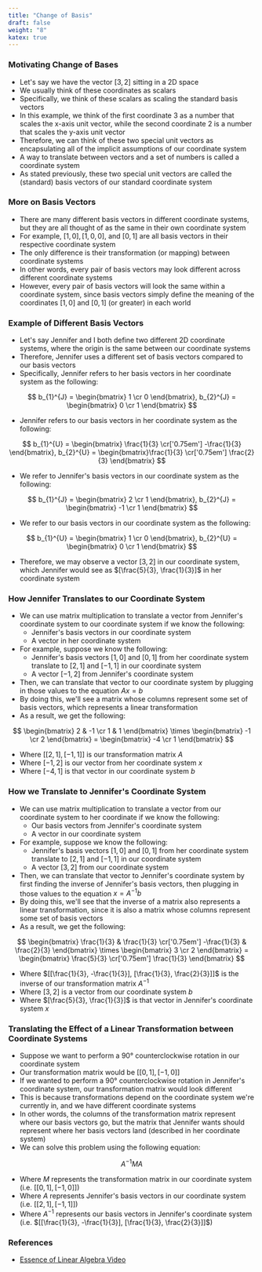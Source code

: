 ```yaml
---
title: "Change of Basis"
draft: false
weight: "8"
katex: true
---
```


### Motivating Change of Bases
- Let's say we have the vector $[3,2]$ sitting in a 2D space
- We usually think of these coordinates as scalars
- Specifically, we think of these scalars as scaling the standard basis vectors
- In this example, we think of the first coordinate $3$ as a number that scales the x-axis unit vector, while the second coordinate $2$ is a number that scales the y-axis unit vector
- Therefore, we can think of these two special unit vectors as encapsulating all of the implicit assumptions of our coordinate system
- A way to translate between vectors and a set of numbers is called a coordinate system
- As stated previously, these two special unit vectors are called the (standard) basis vectors of our standard coordinate system

### More on Basis Vectors
- There are many different basis vectors in different coordinate systems, but they are all thought of as the same in their own coordinate system
- For example, $[1, 0], [1, 0, 0],$ and $[0, 1]$ are all basis vectors in their respective coordinate system
- The only difference is their transformation (or mapping) between coordinate systems
- In other words, every pair of basis vectors may look different across different coordinate systems
- However, every pair of basis vectors will look the same within a coordinate system, since basis vectors simply define the meaning of the coordinates $[1,0]$ and $[0,1]$ (or greater) in each world

### Example of Different Basis Vectors
- Let's say Jennifer and I both define two different 2D coordinate systems, where the origin is the same between our coordinate systems
- Therefore, Jennifer uses a different set of basis vectors compared to our basis vectors
- Specifically, Jennifer refers to her basis vectors in her coordinate system as the following:

$$ b_{1}^{J} = \begin{bmatrix} 1 \cr 0 \end{bmatrix}, b_{2}^{J} = \begin{bmatrix} 0 \cr 1 \end{bmatrix} $$ 
- Jennifer refers to our basis vectors in her coordinate system as the following:

$$ b_{1}^{U} = \begin{bmatrix} \frac{1}{3} \cr['0.75em'] -\frac{1}{3} \end{bmatrix}, b_{2}^{U} = \begin{bmatrix}\frac{1}{3} \cr['0.75em'] \frac{2}{3} \end{bmatrix} $$

- We refer to Jennifer's basis vectors in our coordinate system as the following:

$$ b_{1}^{J} = \begin{bmatrix} 2 \cr 1 \end{bmatrix}, b_{2}^{J} = \begin{bmatrix} -1 \cr 1 \end{bmatrix} $$

- We refer to our basis vectors in our coordinate system as the following:

$$ b_{1}^{U} = \begin{bmatrix} 1 \cr 0 \end{bmatrix}, b_{2}^{U} = \begin{bmatrix} 0 \cr 1 \end{bmatrix} $$


- Therefore, we may observe a vector $[3, 2]$ in our coordinate system, which Jennifer would see as $[\frac{5}{3}, \frac{1}{3}]$ in her coordinate system

### How Jennifer Translates to our Coordinate System
- We can use matrix multiplication to translate a vector from Jennifer's coordinate system to our coordinate system if we know the following:
	- Jennifer's basis vectors in our coordinate system
	- A vector in her coordinate system
- For example, suppose we know the following:
	- Jennifer's basis vectors $[1, 0]$ and $[0, 1]$ from her coordinate system translate to $[2, 1]$ and $[-1, 1]$ in our coordinate system
	- A vector $[-1, 2]$ from Jennifer's coordinate system
- Then, we can translate that vector to our coordinate system by plugging in those values to the equation $Ax = b$
- By doing this, we'll see a matrix whose columns represent some set of basis vectors, which represents a linear transformation
- As a result, we get the following:

$$ \begin{bmatrix} 2 & -1 \cr 1 & 1 \end{bmatrix} \times \begin{bmatrix} -1 \cr 2 \end{bmatrix} = \begin{bmatrix} -4 \cr 1 \end{bmatrix} $$

- Where $[[2,1],[-1,1]]$ is our transformation matrix $A$
- Where $[-1, 2]$ is our vector from her coordinate system $x$
- Where $[-4, 1]$ is that vector in our coordinate system $b$

### How we Translate to Jennifer's Coordinate System
- We can use matrix multiplication to translate a vector from our coordinate system to her coordinate if we know the following:
	- Our basis vectors from Jennifer's coordinate system
	- A vector in our coordinate system
- For example, suppose we know the following:
	- Jennifer's basis vectors $[1, 0]$ and $[0, 1]$ from her coordinate system translate to $[2, 1]$ and $[-1, 1]$ in our coordinate system
	- A vector $[3, 2]$ from our coordinate system
- Then, we can translate that vector to Jennifer's coordinate system by first finding the inverse of Jennifer's basis vectors, then plugging in those values to the equation $x = A^{-1}b$
- By doing this, we'll see that the inverse of a matrix also represents a linear transformation, since it is also a matrix whose columns represent some set of basis vectors
- As a result, we get the following:

$$ \begin{bmatrix} \frac{1}{3} & \frac{1}{3} \cr['0.75em'] -\frac{1}{3} & \frac{2}{3} \end{bmatrix} \times \begin{bmatrix} 3 \cr 2 \end{bmatrix} = \begin{bmatrix} \frac{5}{3} \cr['0.75em'] \frac{1}{3} \end{bmatrix} $$

- Where $[[\frac{1}{3}, -\frac{1}{3}], [\frac{1}{3}, \frac{2}{3}]]$ is the inverse of our transformation matrix $A^{-1}$
- Where $[3, 2]$ is a vector from our coordinate system $b$
- Where $[\frac{5}{3}, \frac{1}{3}]$ is that vector in Jennifer's coordinate system $x$

### Translating the Effect of a Linear Transformation between Coordinate Systems
- Suppose we want to perform a $90°$ counterclockwise rotation in our coordinate system
- Our transformation matrix would be $[[0, 1], [-1, 0]]$
- If we wanted to perform a $90°$ counterclockwise rotation in Jennifer's coordinate system, our transformation matrix would look different
- This is because transformations depend on the coordinate system we're currently in, and we have different coordinate systems
- In other words, the columns of the transformation matrix represent where our basis vectors go, but the matrix that Jennifer wants should represent where her basis vectors land (described in her coordinate system)
- We can solve this problem using the following equation:

$$ A^{-1}MA $$
- Where $M$ represents the transformation matrix in our coordinate system (i.e. $[[0, 1], [-1, 0]]$)
- Where $A$ represents Jennifer's basis vectors in our coordinate system (i.e. $[[2, 1], [-1, 1]]$)
- Where $A^{-1}$ represents our basis vectors in Jennifer's coordinate system (i.e. $[[\frac{1}{3}, -\frac{1}{3}], [\frac{1}{3}, \frac{2}{3}]]$)

### References
- [Essence of Linear Algebra Video](https://www.youtube.com/watch?v=P2LTAUO1TdA&list=PLZHQObOWTQDPD3MizzM2xVFitgF8hE_ab&index=13)
